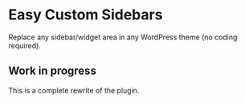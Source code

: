# Easy Custom Sidebars

Replace any sidebar/widget area in any WordPress theme (no coding required).

## Work in progress

This is a complete rewrite of the plugin.
